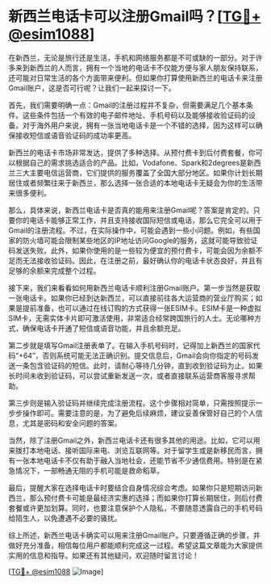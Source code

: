 # 新西兰电话卡可以注册Gmail吗？[[TG💪+ @esim1088](https://t.me/s/esim1088)]

在新西兰，无论是旅行还是生活，手机和网络服务都是不可或缺的一部分。对于许多来到新西兰的人而言，拥有一个当地的电话卡不仅能方便与家人朋友保持联系，还可能对日常生活的各个方面带来便利。但如果你打算使用新西兰的电话卡来注册Gmail账户，这是否可行呢？让我们一起来探讨一下。

首先，我们需要明确一点：Gmail的注册过程并不复杂，但需要满足几个基本条件。这些条件包括一个有效的电子邮件地址、手机号码以及能够接收验证码的设备。对于海外用户来说，拥有一张当地电话卡是一个不错的选择，因为这样可以确保接收短信或语音验证码的成功率更高。

新西兰的电话卡市场非常发达，提供了多种选择。从预付费卡到后付费套餐，你可以根据自己的需求挑选适合的产品。比如，Vodafone、Spark和2degrees是新西兰三大主要电信运营商，它们提供的服务覆盖了全国大部分地区。如果你计划长期居住或者频繁往来于新西兰，那么选择一张合适的本地电话卡无疑会为你的生活带来很多便利。

那么，具体来说，新西兰电话卡是否真的能用来注册Gmail呢？答案是肯定的。只要你的电话卡能够正常工作，并且支持接收国际短信或电话，那么它完全可以用于Gmail的注册流程。不过，在实际操作中，可能会遇到一些小问题。例如，有些国家的防火墙可能会限制某些地区的IP地址访问Google的服务，这就可能导致验证码发送失败。此外，如果你使用的是一些较为便宜的预付费卡，可能会因为余额不足而无法接收验证码。因此，在注册之前，最好确认你的电话卡状态良好，并且有足够的余额来完成整个过程。

接下来，我们来看看如何用新西兰电话卡顺利注册Gmail账户。第一步当然是获取一张电话卡。如果你已经到达新西兰，可以直接前往各大运营商的营业厅购买；如果是提前准备，也可以通过在线订购的方式获得一张ESIM卡。ESIM卡是一种虚拟SIM卡，无需实体卡片即可激活使用，非常适合经常跨国旅行的人士。无论哪种方式，确保电话卡开通了短信或语音功能，并且余额充足。

第二步就是填写Gmail注册表单了。在输入手机号码时，记得加上新西兰的国家代码“+64”，否则系统可能无法正确识别。提交信息后，Gmail会向你指定的号码发送一条包含验证码的短信。此时，请耐心等待几分钟，直到收到验证码为止。如果长时间未收到验证码，可以尝试重新发送一次，或者直接联系运营商客服寻求帮助。

第三步则是输入验证码并继续完成注册流程。这个步骤相对简单，只需按照提示一步步操作即可。需要注意的是，为了避免后续麻烦，建议妥善保管好自己的个人信息，尤其是密码和安全问题的答案。

当然，除了注册Gmail之外，新西兰电话卡还有很多其他的用途。比如，它可以用来拨打本地电话、接听国际来电、浏览互联网等。对于留学生或是新移民而言，拥有一张本地电话卡不仅有助于融入当地社会，还能节省不少通信费用。特别是在紧急情况下，一部畅通无阻的手机可能是救命稻草。

最后，提醒大家在选择电话卡时要结合自身情况综合考虑。如果你只是短期访问新西兰，那么预付费卡可能是最经济实惠的选择；而如果你打算长期居住，则后付费套餐或许更加划算。同时，也要注意保护个人隐私，不要随意透露自己的手机号码给陌生人，以免遭遇不必要的骚扰。

综上所述，新西兰电话卡确实可以用来注册Gmail账户。只要遵循正确的步骤，并做好充分准备，相信每位用户都能顺利完成这一过程。希望这篇文章能为大家提供实用的信息和指导。如果还有其他疑问，欢迎随时留言讨论！

[[TG💪+ @esim1088](https://t.me/s/esim1088) ![Image](https://i.postimg.cc/4NQfJmqS/Snipaste-2025-05-13-00-14-12.png)]